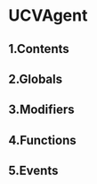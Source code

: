 # UCVAgent





## 1.Contents
<!-- START doctoc -->
<!-- END doctoc -->

## 2.Globals

## 3.Modifiers

## 4.Functions

## 5.Events
